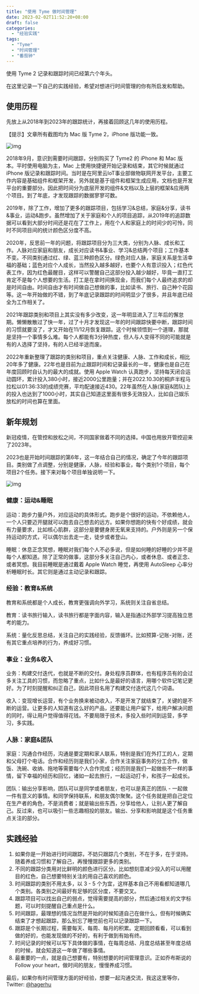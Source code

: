 ```yaml
---
title: "使用 Tyme 做时间管理"
date: 2023-02-02T11:52:20+08:00
draft: false
categories:
  - "经验实践"
tags:
  - "Tyme"
  - "时间管理"
  - "番茄钟"
---
```


使用 Tyme 2 记录和跟踪时间已经第六个年头。

在这里记录一下自己的实践经验，希望对想进行时间管理的你有所启发和帮助。

## 使用历程

先放上从2018年到2023年的跟踪统计，再接着回顾这几年的使用历程。

【提示】文章所有截图均为 Mac 版 Tyme 2，iPhone 版功能一致。

![img](https://cdn.nlark.com/yuque/0/2023/png/177619/1675310492246-74a29916-f5cd-4cc2-a9f2-2cd3797d52a8.png)

2018年9月，意识到需要时间跟踪，分别购买了 Tyme2 的 iPhone 和 Mac 版本。平时使用电脑为主，Mac 上使用快捷键开始记录和结束，其它时候就通过 iPhone 版记录和跟踪时间。当时是在阿里云IoT事业部做物联网开发平台，主要工作内容是基础组件和框架开发，另外就是基于组件和框架生成应用，文档也是开发平台的重要部分。因此把时间分为底层开发的组件&文档以及上层的框架&应用两个项目。到了年底，才发现跟踪的数据寥寥可数。

2019年，除了工作，增加了更多的跟踪项目，包括学习&总结，家庭&分享，读书&事业，运动&跑步。虽然增加了关于家庭和个人的项目追踪，从2019年的追踪数据可以看到大部分时间还是花在了工作上，用在个人和家庭上的时间少的可怜，同时不同项目间的统计颜色区分度不高。

2020年，反思前一年的问题，将跟踪项目分为三大类，分别为人脉、成长和工作。人脉对应家庭和朋友，成长对应读书&事业、学习&总结两个项目；工作基本不变。不同类别通过红、绿、蓝三种颜色区分。绿色对应人脉，家庭关系是生活幸福的基础；蓝色对应个人成长，当然投入越多越好，也要个人有意识投入；红色代表工作，因为红色最醒目，这样可以警醒自己这部分投入越少越好，毕竟一直打工肯定不是每个人想要的生活。打工是在拿时间换现金，而我们每个人最终追求的却是时间自由。时间自由才有时间做自己想做的事，比如读书、旅行、自己种个花园等。这一年开始做的不错，到了年底记录跟踪的时间明显少了很多，并且年底已经全为工作相关了。

2021年跟踪类别和项目上其实没有多少改变，这一年明显进入了三年后的懈怠期。懒懒散散过了快一年，过了十月才发现这一年的时间跟踪快要中断，跟踪时间的习惯就要没了，才又开始在11/12月恢复跟踪。这个时候领悟到一个道理，那就是坚持一个事情多么难。每个人都能有3分钟热度，但人与人变得不同的可能就是有的人选择了坚持，有的人已经半途而废。

2022年重新整理了跟踪的类别和项目，重点关注健康、人脉、工作和成长，相比20年多了健康。22年也是目前为止跟踪时间和记录最长的一年，健康也是自己在年度回顾时自认为的最大的成就。使用 Apple Watch 认真跑步，坚持每天闭合运动圆环，累计投入380小时，接近2000公里跑量；并在2022.10.30的桐庐半程马拉松以01:36:33的成绩完赛，平均配速接近430。22年虽然在人脉(家庭&团队)上的投入也达到了1000小时，其实自己知道这里面有很多无效投入，比如自己娱乐放松的时间也算在里面。

## 新年规划

新冠疫情，在管控和放松之间，不同国家做着不同的选择。中国也用放开管控迎来了2023年。

2023也是开始时间跟踪的第6年，这一年结合自己的情况，确定了今年的跟踪项目。类别做了点调整，分别是健康，人脉，经验和事业，每个类别1个项目，每个项目2个任务。接下来对每个项目单独说明一下。

![img](https://cdn.nlark.com/yuque/0/2023/png/177619/1675321414024-f54b43e9-98ee-495e-b645-0ad832f9b87c.png)

### 健康：运动&睡眠

运动：跑步力量户外，对应运动的具体形式。跑步是个很好的运动，不依赖他人，一个人只要迈开腿就可以跑去自己想去的远方。如果你想跑的快有个好成绩，就会有力量要求，比如核心肌群，这部分是要健身房无氧来支持的。户外则是另一个保持运动的方式，可以偶尔出去走一走，徒步或者登山。

睡眠：休息正念冥想，睡眠对我们每个人不必多说，但是如何睡的好睡的少并不是每个人都知道。除了正常的做事，这部分多关注自己内心，或者休息、或者正念、或者冥想。我目前睡眠是通过戴着 Apple Watch 睡觉，再使用 AutoSleep 心率分析睡眠时长。其它则是通过主动记录和跟踪。

### 经验：教育&系统

教育和系统都是个人成长，教育更强调向外学习，系统则关注自省总结。

教育：读书旅行输入，读书旅行都是字面内容，输入是指通过外部学习提高独立思考的能力。

系统：量化反思总结，关注自己的实践经验，反馈循环。比如预算-记账-对账，还有其它重点培养的行为，养成好习惯。

### 事业：业务&收入

业务：构建交付迭代，也就是不断的交付。身处程序员群体，也有程序员有的会过多关注工具的习惯，而忽略了重点，比如什么是最好的语言，用哪个软件记笔记更好。为了时刻提醒和纠正自己，因此项目名用了构建交付迭代这几个词语。

收入：变现增长运营，有个业务换来被动收入，不是开发了就结束了，关键的是不断的运营。让更多的人知道有这么好的产品，还要能让用户留下，给用户解决问题的同时，得让用户觉得值得花钱。不要局限于技术，多投入些时间到运营，多学习，多实践。

### 人脉：家庭&团队

家庭：沟通合作经历，沟通是要定期和家人联系，特别是我们在外打工的人，定期和父母打个电话。合作和经历则是我们小家，合作关注家庭事务的分工合作，做饭、洗碗、收纳、拖地等需要每个人合作完成；经历则是我们一起做些不一样的事情，留下幸福的经历和回忆，诸如一起去旅行，一起运动打卡，和孩子一起成长。

团队：输出分享影响，团队可以是同学或者朋友，也可以是真正的团队 - 一起做一件有意义的事情。和同学保持联系，和朋友偶尔聚聚。这个任务就是把自己定位在生产者的角色，不是消费者；就是输出些东西，分享给他人，让别人更了解自己。反过来，也可以吸引一些志趣相投的朋友。输出、分享和影响就是这个任务重点关注的部分。

## 实践经验

1. 如果你是一开始进行时间跟踪，不妨只跟踪几个类别，不在于多，在于坚持。随着养成习惯和了解自己，再慢慢跟踪更多的类别。
2. 不同的跟踪分类用对比鲜明的颜色进行区分。比如想刻意减少投入的可以用醒目的红色，自己想要特别关注的用自己喜欢的颜色。
3. 时间跟踪的类别不用太多，以 3 - 5 个为宜，这样基本自己不用看都知道哪几个类别。各类别之间最好有足够的区分度，不要交叉。
4. 跟踪项目可以找出自己的弱点，觉得需要提高的部分，然后通过相关的文字标题，可以时刻提醒自己重点是什么。
5. 时间跟踪，最理想的情况当然是开始的时候知道自己在做什么，但有时候确实结束了才想起跟踪，那么别忘了睡觉前也可以记录跟踪一下。
6. 跟踪是个长期过程，需要每天、每周、每月的积累。定期回顾看看，可以看到做的好的，也能发现做的不好的，有利于做到有始有终。
7. 时间记录的时候可以写下具体做的事情，在每周总结、月度总结甚至年度总结的时候，就会知道这一年做了哪些事情。
8. 最重要的一点，就是自己想要有，特别想要的时间管理意识。正如乔布斯说的Follow your heart，做时间的朋友，慢慢养成习惯。



最后，如果你有时间管理方面的好经验，想要一起沟通交流，我这这里等你，Twitter: [@hagerhu](https://twitter.com/hagerhu)
